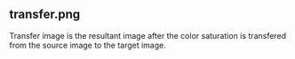 ## transfer.png 
  
  Transfer image is the resultant image after the color saturation is transfered from the source image to the target image.
  
